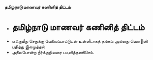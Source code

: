 **தமிழ்நாடு மாணவர் கணினித் திட்டம்**
- # தமிழ்நாடு மாணவர் கணினித் திட்டம்
- எஃகுமீது செதுக்கு வேலைப்பாட்டுடன் உள்ளீடாகத் தங்கம் அல்லது வௌ஢ளி பதித்து இழைத்தல்
- அலைபோன்ற நீர்க்குறிவரை படிவித்தணிசெய்.

